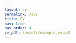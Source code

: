 ```yaml
---
layout: cv
permalink: /cv/
title: CV
nav: true
nav_order: 4
cv_pdf: /assets/example_cv.pdf 
---
```

<!-- ---
layout: cv
permalink: /cv/
title: cv
nav: true
nav_order: 5
cv_pdf: example_pdf.pdf
description: This is a description of the page. You can modify it in '_pages/cv.md'. You can also change or remove the top pdf download button.
toc:
  sidebar: left
--- -->